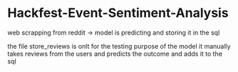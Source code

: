 ﻿# Hackfest-Event-Sentiment-Analysis
web scrapping from reddit -> model is predicting and storing it in the sql


the file store_reviews is onlt for the testing purpose of the model it manually takes reviews from the users and predicts the outcome and adds it to the sql
